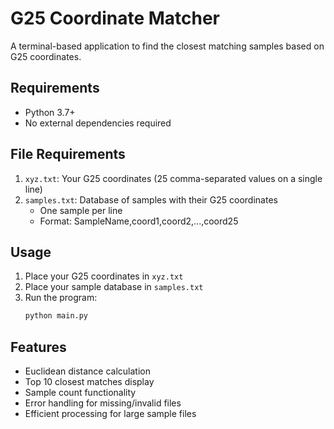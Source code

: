 # G25 Coordinate Matcher

A terminal-based application to find the closest matching samples based on G25 coordinates.

## Requirements

- Python 3.7+
- No external dependencies required

## File Requirements

1. `xyz.txt`: Your G25 coordinates (25 comma-separated values on a single line)
2. `samples.txt`: Database of samples with their G25 coordinates
   - One sample per line
   - Format: SampleName,coord1,coord2,...,coord25

## Usage

1. Place your G25 coordinates in `xyz.txt`
2. Place your sample database in `samples.txt`
3. Run the program:
   ```bash
   python main.py
   ```

## Features

- Euclidean distance calculation
- Top 10 closest matches display
- Sample count functionality
- Error handling for missing/invalid files
- Efficient processing for large sample files
